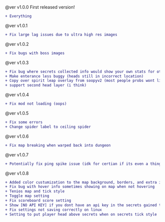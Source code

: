 @ver v1.0.0
First released version!
```diff
+ Everything
```

@ver v1.0.1
```diff
+ Fix large lag issues due to ultra high res images
```

@ver v1.0.2
```diff
+ Fix bugs with boss images
```

@ver v1.0.3
```diff
+ Fix bug where secrets collected info would show your own stats for other players
+ Make enterance less buggy (heads still in incorrect location)
+ Copy over spirit leap overlay from soopyv2 (most people probs wont like the overlay)
+ support second head layer (i think)
```

@ver v1.0.4
```diff
+ Fix mod not loading (oops)
```

@ver v1.0.5
```diff
+ Fix some errors
+ Change spider label to ceiling spider
```

@ver v1.0.6
```diff
+ Fix map breaking when warped back into dungeon
```

@ver v1.0.7
```diff
+ Potentially fix ping spike issue (idk for certian if its even a thing but better safe than sorry lol)
```

@ver v1.0.8
```diff
+ Added color custumization to the map background, borders, and extra info section. (thenose2003)
+ Fix bug with hover info sometimes showing on map when not hovering
+ Tenios map and tick style
+ Toggle map setting
+ Fix scoreboard score setting
+ Show [NO API KEY] if you dont have an api key in the secrets gained this run text
+ Fix settings not saving correctly on linux
+ Setting to put player head above secrets when on secrets tick style
```